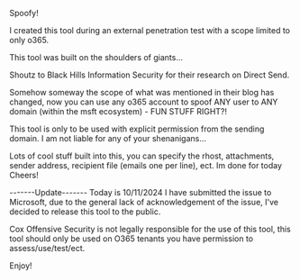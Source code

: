 Spoofy!

I created this tool during an external penetration test with a scope limited to only o365.

This tool was built on the shoulders of giants...

Shoutz to Black Hills Information Security for their research on Direct Send.

Somehow someway the scope of what was mentioned in their blog has changed, now you can use any o365 account to spoof ANY user to ANY domain (within the msft ecosystem) - FUN STUFF RIGHT?!

This tool is only to be used with explicit permission from the sending domain. I am not liable for any of your shenanigans...

Lots of cool stuff built into this, you can specify the rhost, attachments, sender address, recipient file (emails one per line), ect. Im done for today Cheers!

-------Update-------
Today is 10/11/2024
I have submitted the issue to Microsoft, due to the general lack of acknowledgement of the issue, I've decided to release this tool to the public.

Cox Offensive Security is not legally responsible for the use of this tool, this tool should only be used on O365 tenants you have permission to assess/use/test/ect.

Enjoy!
